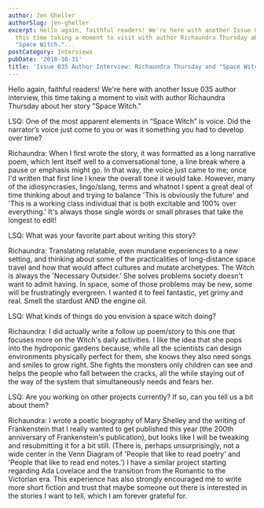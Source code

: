 ```yaml
---
author: Jen Gheller
authorSlug: jen-gheller
excerpt: Hello again, faithful readers! We're here with another Issue 035 author interview,
  this time taking a moment to visit with author Richaundra Thursday about her story
  "Space Witch."...
postCategory: Interviews
pubDate: '2018-10-31'
title: 'Issue 035 Author Interview: Richaundra Thursday and "Space Witch"'
---
```

Hello again, faithful readers! We're here with another Issue 035 author interview, this time taking a moment to visit with author Richaundra Thursday about her story "Space Witch."

LSQ: One of the most apparent elements in “Space Witch” is voice. Did the narrator’s voice just come to you or was it something you had to develop over time?

Richaundra: When I first wrote the story, it was formatted as a long narrative poem, which lent itself well to a conversational tone, a line break where a pause or emphasis might go. In that way, the voice just came to me; once I'd written that first line I knew the overall tone it would take. However, many of the idiosyncrasies, lingo/slang, terms and whatnot I spent a great deal of time thinking about and trying to balance 'This is obviously the future' and 'This is a working class individual that is both excitable and 100% over everything.' It's always those single words or small phrases that take the longest to edit!

LSQ: What was your favorite part about writing this story?

Richaundra: Translating relatable, even mundane experiences to a new setting, and thinking about some of the practicalities of long-distance space travel and how that would affect cultures and mutate archetypes. The Witch is always the 'Necessary Outsider.' She solves problems society doesn't want to admit having. In space, some of those problems may be new, some will be frustratingly evergreen. I wanted it to feel fantastic, yet grimy and real. Smell the stardust AND the engine oil.

LSQ: What kinds of things do you envision a space witch doing?

Richaundra: I did actually write a follow up poem/story to this one that focuses more on the Witch's daily activities. I like the idea that she pops into the hydroponic gardens because, while all the scientists can design environments physically perfect for them, she knows they also need songs and smiles to grow right. She fights the monsters only children can see and helps the people who fall between the cracks, all the while staying out of the way of the system that simultaneously needs and fears her.

LSQ: Are you working on other projects currently? If so, can you tell us a bit about them?

Richaundra: I wrote a poetic biography of Mary Shelley and the writing of Frankenstein that I really wanted to get published this year (the 200th anniversary of Frankenstein's publication), but looks like I will be tweaking and resubmitting it for a bit still. (There is, perhaps unsurprisingly, not a wide center in the Venn Diagram of 'People that like to read poetry' and 'People that like to read end notes.') I have a similar project starting regarding Ada Lovelace and the transition from the Romantic to the Victorian era. This experience has also strongly encouraged me to write more short fiction and trust that maybe someone out there is interested in the stories I want to tell, which I am forever grateful for.
